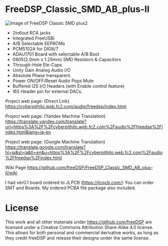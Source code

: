 # FreeDSP_Classic_SMD_AB_plus-II

![Image of FreeDSP Classic SMD plus2](https://github.com/freeDSP/FreeDSP_Classic_SMD_AB_plus-II/blob/main/Photo/FDSPplus2Mounted.jpg?raw=true)

- 2in6out RCA jacks
- Integrated FreeUSBi
- A/B Selectable EEPROMs
- PCM5102A for DIG6/7
- ADAU1701 Board with selectable A/B Boot
- 0805(2.0mm x 1.25mm) SMD Resistors & Capacitors
- Through-Hole Ele-Caps
- Unity Gain Analog Audio I/O
- Absolute Phase transparent.
- Power ON/OFF/Reset Audio Pops Mute
- Buffered I2S I/O Headers (with Enable control feature)
- I6S Header pin for external DACs. 


Project web page: (Direct Link)
https://cyberpithilo.web.fc2.com/audio/freedsp/index.html

Project web page: (Yandex Machine Translation)
https://translate.yandex.com/translate?url=https%3A%2F%2Fcyberpithilo.web.fc2.com%2Faudio%2Ffreedsp%2Findex.html&lang=ja-en

Project web page: (Google Machine Translation)
https://translate.google.com/translate?hl=ja&sl=ja&tl=en&u=https%3A%2F%2Fcyberpithilo.web.fc2.com%2Faudio%2Ffreedsp%2Findex.html

Wiki Page
https://github.com/freeDSP/FreeDSP_Classic_SMD_AB_plus-II/wiki  

I had ver0.1 board ordered to JLPCB (https://jlcpcb.com/) 
You can order SMT and Boards. My ordered PCBA file package also included. 

# License
This work and all other materials under https://github.com/freeDSP are licensed under a Creative Commons Attribution Share-Alike 4.0 license. This allows for both personal and commercial derivative works, as long as they credit freeDSP and release their designs under the same license.

